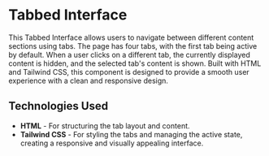 # Tabbed Interface

This Tabbed Interface allows users to navigate between different content sections using tabs. The page has four tabs, with the first tab being active by default. When a user clicks on a different tab, the currently displayed content is hidden, and the selected tab's content is shown. Built with HTML and Tailwind CSS, this component is designed to provide a smooth user experience with a clean and responsive design.

## Technologies Used
- **HTML** - For structuring the tab layout and content.
- **Tailwind CSS** - For styling the tabs and managing the active state, creating a responsive and visually appealing interface.
